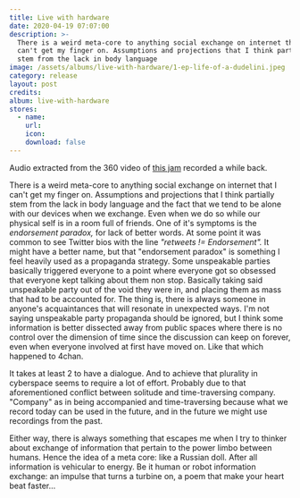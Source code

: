 ```yaml
---
title: Live with hardware
date: 2020-04-19 07:07:00
description: >-
  There is a weird meta-core to anything social exchange on internet that I
  can't get my finger on. Assumptions and projections that I think partially
  stem from the lack in body language
image: /assets/albums/live-with-hardware/1-ep-life-of-a-dudelini.jpeg
category: release
layout: post
credits:
album: live-with-hardware
stores:
  - name:
    url:
    icon:
    download: false
---
```


Audio extracted from the 360 video of [this jam](/hw-jam/) recorded a while back.

There is a weird meta-core to anything social exchange on internet that I can't get my finger on. Assumptions and projections that I think partially stem from the lack in body language and the fact that we tend to be alone with our devices when we exchange. Even when we do so while our physical self is in a room full of friends. One of it's symptoms is the *endorsement paradox,* for lack of better words. At some point it was common to see Twitter bios with the line *"retweets \!= Endorsement".* It might have a better name, but that "endorsement paradox" is something I feel heavily used as a propaganda strategy. Some unspeakable parties basically triggered everyone to a point where everyone got so obsessed that everyone kept talking about them non stop. Basically taking said unspeakable party out of the void they were in, and placing them as mass that had to be accounted for. The thing is, there is always someone in anyone's acquaintances that will resonate in unexpected ways. I'm not saying unspeakable party propaganda should be ignored, but I think some information is better dissected away from public spaces where there is no control over the dimension of time since the discussion can keep on forever, even when everyone involved at first have moved on. Like that which happened to 4chan.

It takes at least 2 to have a dialogue. And to achieve that plurality in cyberspace seems to require a lot of effort. Probably due to that aforementioned conflict between solitude and time-traversing company. "Company" as in being accompanied and time-traversing because what we record today can be used in the future, and in the future we might use recordings from the past.

Either way, there is always something that escapes me when I try to thinker about exchange of information that pertain to the power limbo between humans. Hence the idea of a meta core: like a Russian doll. After all information is vehicular to energy. Be it human or robot information exchange: an impulse that turns a turbine on, a poem that make your heart beat faster…